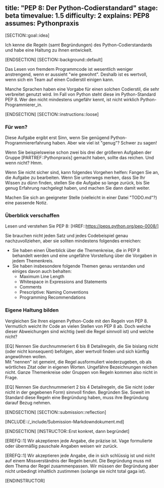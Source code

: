 title: "PEP 8: Der Python-Codierstandard"
stage: beta
timevalue: 1.5
difficulty: 2
explains: PEP8
assumes: Pythonpraxis
---

[SECTION::goal::idea]

Ich kenne die Regeln (samt Begründungen) des Python-Codierstandards
und habe eine Haltung zu ihnen entwickelt.

[ENDSECTION]
[SECTION::background::default]

Das Lesen von fremdem Programmcode ist wesentlich weniger anstrengend, 
wenn er aussieht "wie gewohnt".
Deshalb ist es wertvoll, wenn sich ein Team auf einen Codierstil einigen kann.

Manche Sprachen haben eine Vorgabe für einen solchen Codierstil, die sehr verbreitet
genutzt wird.
Im Fall von Python steht diese im Python-Standard PEP 8.
Wer den nicht mindestens ungefähr kennt, ist nicht wirklich Python-Programmierer_in.

[ENDSECTION]
[SECTION::instructions::loose]

### Für wen?

Diese Aufgabe ergibt erst Sinn, wenn Sie genügend Python-Programmiererfahrung haben.
Aber wie viel ist "genug"? Schwer zu sagen!

Wenn Sie beispielsweise schon zwei bis drei der größeren Aufgaben der Gruppe
[PARTREF::Pythonpraxis] gemacht haben, sollte das reichen.
Und wenn nicht? Hmm.

Wenn Sie nicht sicher sind, kann folgendes Vorgehen helfen:
Fangen Sie an, die Aufgabe zu bearbeiten. 
Wenn Sie unterwegs merken, dass Sie Ihr Wissen zu dünn finden, stellen Sie die Aufgabe so lange zurück,
bis Sie genug Erfahrung nachgelegt haben, und machen Sie dann damit weiter.

Machen Sie sich an geeigneter Stelle (vielleicht in einer Datei "TODO.md"?) eine passende Notiz.


### Überblick verschaffen

Lesen und verstehen Sie PEP 8: [HREF::https://peps.python.org/pep-0008/]

Sie brauchen nicht jeden Satz und jedes Codebeispiel genau nachzuvollziehen,
aber sie sollten mindestens folgendes erreichen:

- Sie haben einen Überblick über die Themenkreise, die in PEP 8 behandelt werden
  und eine ungefähre Vorstellung über die Vorgaben in jedem Themenkreis.
- Sie haben insbesondere folgende Themen genau verstanden und einiges davon auch behalten:
    - Maximum Line Length
    - Whitespace in Expressions and Statements
    - Comments
    - Prescriptive: Naming Conventions
    - Programming Recommendations


### Eigene Haltung bilden

Vergleichen Sie Ihren eigenen Python-Code mit den Regeln von PEP 8.
Vermutlich weicht Ihr Code an vielen Stellen von PEP 8 ab.
Doch welche dieser Abweichungen sind wichtig (weil die Regel sinnvoll ist) und welche nicht?

[EQ] Nennen Sie durchnummeriert 6 bis 8 Detailregeln, die Sie bislang nicht (oder nicht konsequent) befolgen,
aber wertvoll finden und sich künftig angewöhnen wollen.  
Mit "nennen" ist gemeint, die Regel ausformuliert wiederzugeben, ob als wörtliches Zitat oder
in eigenen Worten. Ungefähre Bezeichnungen reichen nicht.
Ganze Themenkreise oder Gruppen von Regeln kommen also nicht in Frage.

[EQ] Nennen Sie durchnummeriert 2 bis 4 Detailregeln, die Sie nicht (oder nicht in der gegebenen Form)
sinnvoll finden. Begründen Sie.
Soweit im Standard diese Regeln eine Begründung haben, muss ihre Begründung darauf Bezug nehmen.

[ENDSECTION]
[SECTION::submission::reflection]

[INCLUDE::/_include/Submission-Markdowndokument.md]

[ENDSECTION]
[INSTRUCTOR::Erst konkret, dann begründet]

[EREFQ::1] Wir akzeptieren jede Angabe, die präzise ist.
Vage formulierte oder übermäßig pauschale Angaben weisen wir zurück.

[EREFQ::1] Wir akzeptieren jede Angabe, die in sich schlüssig ist und nicht auf einem Missverständnis 
der Regeln beruht.
Die Begründung muss mit dem Thema der Regel zusammenpassen.
Wir müssen der Begründung aber nicht unbedingt inhaltlich zustimmen (solange sie nicht total gaga ist).

[ENDINSTRUCTOR]

